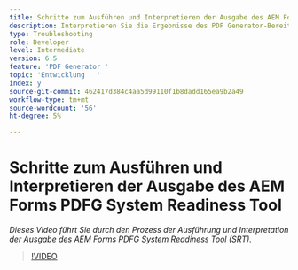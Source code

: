 ```yaml
---
title: Schritte zum Ausführen und Interpretieren der Ausgabe des AEM Forms PDFG System Readiness Tool
description: Interpretieren Sie die Ergebnisse des PDF Generator-Bereitstellungsdienstprogramms.
type: Troubleshooting
role: Developer
level: Intermediate
version: 6.5
feature: 'PDF Generator '
topic: 'Entwicklung   '
index: y
source-git-commit: 462417d384c4aa5d99110f1b8dadd165ea9b2a49
workflow-type: tm+mt
source-wordcount: '56'
ht-degree: 5%

---
```



# Schritte zum Ausführen und Interpretieren der Ausgabe des AEM Forms PDFG System Readiness Tool

*Dieses Video führt Sie durch den Prozess der Ausführung und Interpretation der Ausgabe des AEM Forms PDFG System Readiness Tool (SRT).*

>[!VIDEO](https://video.tv.adobe.com/v/335543?quality=9&learn=on)





